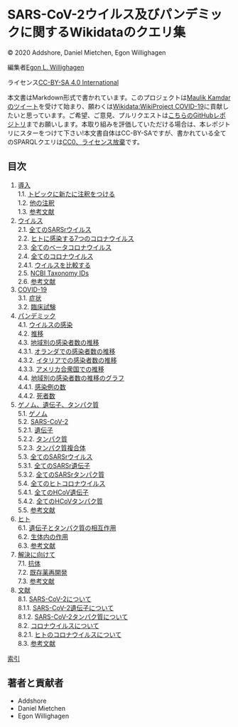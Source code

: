 # SARS-CoV-2ウイルス及びパンデミックに関するWikidataのクエリ集

© 2020 Addshore, Daniel Mietchen, Egon Willighagen

編集者[Egon L. Willighagen](https://orcid.org/0000-0001-7542-0286)

ライセンス[CC-BY-SA 4.0 International](https://creativecommons.org/licenses/by-sa/4.0/)

本文書はMarkdown形式で書かれています。このプロジェクトは[Maulik Kamdarのツイート](https://twitter.com/maulikkamdar/status/1239599404098740225)を受けて始まり、願わくは[Wikidata:WikiProject COVID-19](https://www.wikidata.org/wiki/Wikidata:WikiProject_COVID-19)に貢献したいと思っています。ご希望、ご意見、プルリクエストは[こちらのGitHubレポジトリ](https://github.com/egonw/SARS-CoV-2-Queries/)までお願いします。本取り組みを評価していただける場合は、本レポジトリにスターをつけて下さい!本文書自体はCC-BY-SAですが、書かれている全てのSPARQLクエリは[CC0、ライセンス放棄](https://creativecommons.org/share-your-work/public-domain/cc0/)です。

## 目次

1. [導入](intro.md) <br />
1.1. [トピックに新たに注釈をつける](intro.md#トピックに新たに注釈をつける) <br />
1.2. [他の注釈](intro.md#他の注釈) <br />
1.3. [参考文献](intro.md#参考文献) <br />
2. [ウイルス](viruses.md) <br />
2.1. [全てのSARSrウイルス](viruses.md#全てのsarsrウイルス) <br />
2.2. [ヒトに感染する7つのコロナウイルス](viruses.md#ヒトに感染する7つのコロナウイルス) <br />
2.3. [全てのベータコロナウイルス](viruses.md#全てのベータコロナウイルス) <br />
2.4. [全てのコロナウイルス](viruses.md#全てのコロナウイルス) <br />
2.4.1. [ウイルスを比較する](viruses.md#ウイルスを比較する) <br />
2.5. [NCBI Taxonomy IDs](viruses.md#ncbi-taxonomy-ids) <br />
2.6. [参考文献](viruses.md#参考文献) <br />
3. [COVID-19](covid.md) <br />
3.1. [症状](covid.md#症状) <br />
3.2. [臨床試験](covid.md#臨床試験) <br />
4. [パンデミック](pandemic.md) <br />
4.1. [ウイルスの<topic>感染</topic>](pandemic.md#ウイルスの<topic>感染</topic>) <br />
4.2. [推移](pandemic.md#推移) <br />
4.3. [地域別の感染者数の推移](pandemic.md#地域別の感染者数の推移) <br />
4.3.1. [オランダでの感染者数の推移](pandemic.md#オランダでの感染者数の推移) <br />
4.3.2. [イタリアでの感染者数の推移](pandemic.md#イタリアでの感染者数の推移) <br />
4.3.3. [アメリカ合衆国での推移](pandemic.md#アメリカ合衆国での推移) <br />
4.4. [地域別の感染者数の推移のグラフ](pandemic.md#地域別の感染者数の推移のグラフ) <br />
4.4.1. [感染例の数](pandemic.md#感染例の数) <br />
4.4.2. [死者数](pandemic.md#死者数) <br />
5. [ゲノム、遺伝子、タンパク質](genes.md) <br />
5.1. [ゲノム](genes.md#ゲノム) <br />
5.2. [SARS-CoV-2](genes.md#sars-cov-2) <br />
5.2.1. [遺伝子](genes.md#遺伝子) <br />
5.2.2. [タンパク質](genes.md#タンパク質) <br />
5.2.3. [タンパク質複合体](genes.md#タンパク質複合体) <br />
5.3. [全てのSARSrウイルス](genes.md#全てのsarsrウイルス) <br />
5.3.1. [全てのSARSr遺伝子](genes.md#全てのsarsr遺伝子) <br />
5.3.2. [全てのSARSrタンパク質](genes.md#全てのsarsrタンパク質) <br />
5.4. [全てのヒトコロナウイルス](genes.md#全てのヒトコロナウイルス) <br />
5.4.1. [全てのHCoV遺伝子](genes.md#全てのhcov遺伝子) <br />
5.4.2. [全てのHCoVタンパク質](genes.md#全てのhcovタンパク質) <br />
5.5. [参考文献](genes.md#参考文献) <br />
6. [ヒト](human.md) <br />
6.1. [遺伝子とタンパク質の相互作用](human.md#遺伝子とタンパク質の相互作用) <br />
6.2. [生体内の作用](human.md#生体内の作用) <br />
6.3. [参考文献](human.md#参考文献) <br />
7. [解決に向けて](solution.md) <br />
7.1. [抗体](solution.md#抗体) <br />
7.2. [既存薬再開発](solution.md#既存薬再開発) <br />
7.3. [参考文献](solution.md#参考文献) <br />
8. [文献](literature.md) <br />
8.1. [SARS-CoV-2について](literature.md#sars-cov-2について) <br />
8.1.1. [SARS-CoV-2遺伝子について](literature.md#sars-cov-2遺伝子について) <br />
8.1.2. [SARS-CoV-2タンパク質について](literature.md#sars-cov-2タンパク質について) <br />
8.2. [コロナウイルスについて](literature.md#コロナウイルスについて) <br />
8.2.1. [ヒトのコロナウイルスについて](literature.md#ヒトのコロナウイルスについて) <br />
8.3. [参考文献](literature.md#参考文献) <br />

[索引](indexList.md) <br />

## 著者と貢献者

* Addshore
* Daniel Mietchen
* Egon Willighagen
